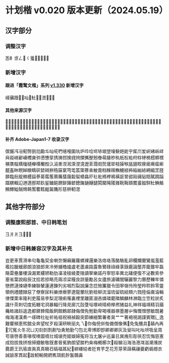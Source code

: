 # 计划楷 v0.020 版本更新（2024.05.19） 
  
 ## 汉字部分 
  
 ### 调整汉字 
  㤅龺鿿𠃋𠠄𡿨𧏾𪱶𰀡𰀢𰮤𰮥

 ### 新增汉字 
 #### 跟进「霞鹜文楷」系列 [v1.330](https://github.com/lxgw/LxgwWenKai/releases/tag/v1.330) 新增汉字
 㠙䔕䟧𠁣𠃛𠮿𤒊𩵚𰁜𰛒𰜩𰜳𰯲𲂍

 #### 其他来源汉字 
 𠄯𠆭𠇇𠒐𠒘𠒙𠒭𠒲𠓈𠓎𠓏𠖏𠛸𠠍𠪳𠮺𠶜𡗷𡜵𡠄𡦹𡧑𡩛𡪸𢀓𤲾𤸫𤿱𥩘𥩻𥪕𥪳𥸯𩏠𩐃𩞦𪽲𫠬𫢶𬻷𭅃𭍻𭑊𭚥𭥟𮓠𮥹軔𰂔𰃀𰇥𰈏𰈤𰈸𰈼𰑳𰔫𰗯𰘾𰛴𰜠𰜺𰟞𰧄𰨂𰩲𰪯𰱂𰸑𰸣𰺽𰿘𱆤

 #### 补齐 Adobe-Japan1-7 收录汉字
𠎁𠑊𠖱𠗖𠝏𠟈𠠇𠠺𠢹𠥼𠮿𠵅𠵘𠹤𠽟𡈁𡉕𡉴𡉻𡋗𡋤𡋽𡍄𡏄𡑭𡙇𡜆𡝂𡧃𡱖𡵅𡵢𡵸𡶒𡶜𡶡𡶷𡷠𡸳𡼞𡽶𢅻𢈘𢎭𢡛𢢫𢪸𢭆𢭏𢭐𢮦𢰝𢰤𢷡𢹂𢿫𣆶𣇃𣇵𣍲𣏐𣏒𣏚𣏤𣑊𣑋𣑑𣑥𣓤𣕚𣖔𣘸𣘹𣙇𣜌𣜜𣝤𣟧𣟱𣟿𣠤𣪘𣱿𣴀𣴎𣵀𣷓𣷹𣷺𣽾𤁋𤂖𤄃𤇆𤎼𤏸𤘩𤚥𤢖𤩍𤭖𤭯𤰖𤸄𤸎𤸷𤹪𤺋𤿲𥁊𥄢𥆩𥇍𥇥𥈞𥐮𥓙𥖧𥞩𥞴𥧌𥧔𥫤𥫱𥮲𥱋𥱤𥸮𥹖𥹢𥹥𥻂𥻨𥼣𥽜𥿔𥿠𥿻𦀌𦀗𦁠𦃭𦊆𦙾𦜝𦣪𦨞𦩘𦪌𦪷𦱳𦲞𦳝𦹥𦾔𦿶𦿷𦿸𧄹𧏚𧏛𧐐𧑉𧘔𧘕𧘱𧚓𧜎𧜣𧝒𧦅𧦴𧮳𧮾𧯇𧲸𧵳𧸐𨂊𨂻𨆉𨊂𨋳𨑕𨕫𨗈𨛗𨛺𨥆𨥫𨦈𨦺𨦻𨨞𨩃𨩱𨫍𨫝𨫤𨯁𨯯𨴐𨵱𨻫𨼲𨿸𩊠𩊱𩒐𩗏𩛰𩝐𩣆𩵚𩷛𩸕𩹉𩻄𩻩𪀚𪀯𪂂𪃹𪊲𪐷𪗱𪘂𪚲形慈栟軔𰜩
  
 ## 其他字符部分 
  
 ### 调整康熙部首、中日韩笔划 
 ⼹⽙爿彐㇤㇥；

 ### 新增中日韩兼容汉字及其补充
 豈更車賈滑串句龜龜契金喇奈懶癩羅蘿螺裸邏樂洛烙珞落酪駱亂卵欄爛蘭鸞嵐濫藍襤拉臘蠟廊朗浪狼郎來冷勞擄櫓爐盧老蘆虜路露魯鷺碌祿綠菉錄鹿論壟弄籠聾牢磊賂雷壘屢樓淚漏累縷陋勒肋凜凌稜綾菱陵讀拏樂諾丹寧怒率異北磻便復不泌數索參塞省葉說殺辰沈拾若掠略亮兩凉梁糧良諒量勵呂女廬旅濾礪閭驪麗黎力曆歷轢年憐戀撚漣煉璉秊練聯輦蓮連鍊列劣咽烈裂說廉念捻殮簾獵令囹寧嶺怜玲瑩羚聆鈴零靈領例禮醴隸惡了僚寮尿料樂燎療蓼遼龍暈阮劉杻柳流溜琉留硫紐類六戮陸倫崙淪輪律慄栗率隆利吏履易李梨泥理痢罹裏裡里離匿溺吝燐璘藺隣鱗麟林淋臨立笠粒狀炙識什茶刺切度拓糖宅洞暴輻行降見廓兀嗀﨎﨏塚﨑晴﨓﨔凞猪益礼神祥福靖精羽﨟蘒﨡諸﨣﨤逸都﨧﨨﨩飯飼館鶴郞隷侮僧免勉勤卑喝嘆器塀墨層屮悔慨憎懲敏既暑梅海渚漢煮爫琢碑社祉祈祐祖祝禍禎穀突節練縉繁署者臭艹艹著褐視謁謹賓贈辶逸難響頻恵𤋮舘全奔望杖歹殺漢䀘䀹丽丸乁𠄢你侮侻倂偺備僧像㒞𠘺免兔兤具𠔜㒹內再𠕋冗冤仌冬况凵刃刻剆割剷㔕勇勉勤勺包北卑博即卽卿卿卿灰及叟叫叱吆咞吸呈周咢唐啓善善喙喫喳圖噴壮城埴売姬娛婦寃将当尢屠屮巡巢㠯巽㡼形彫㣣忍㤺悔慈憲成抱拔挽拼捨掃㩬敏敬旣書晉冕肭朗望朡杓桒梅槪櫛次𣢧殺𣫺沿海浩港㴳滋潮㶖炭爨爵王㺬瑜直眞真真瞋䂖䃣福䈧紀𥾆絣䌁縂者䏕育芋芝花芳芽荣䔫䕝𧃒䕫虧蟡䗹衣誠諭豕貫起𠠄跋軔輸開閷嶲䪲飢䯎鬒䳭鼻
